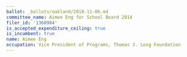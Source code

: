 ```yaml
---
ballot: _ballots/oakland/2018-11-06.md
committee_name: Aimee Eng for School Board 2014
filer_id: '1368984'
is_accepted_expenditure_ceiling: true
is_incumbent: true
name: Aimee Eng
occupation: Vice President of Programs, Thomas J. Long Foundation
---
```

